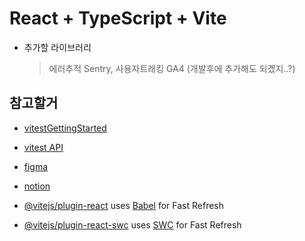 # React + TypeScript + Vite

- 추가할 라이브러리
  > 에러추적 Sentry, 사용자트래킹 GA4 (개발후에 추가해도 되곘지..?)

## 참고할거

- [vitestGettingStarted](https://vitest.dev/guide/)
- [vitest API](https://github.com/testing-library/jest-dom?tab=readme-ov-file#installation)
- [figma](https://www.figma.com/design/JOqLngFK30yJoQyy6vQw1Y/Untitled?node-id=0-1&t=F0YqNtXJvw66VrqI-1)
- [notion](https://www.notion.so/inadang/GPT-b9667a056d5940c4a8de665da876272b?pvs=4)

- [@vitejs/plugin-react](https://github.com/vitejs/vite-plugin-react/blob/main/packages/plugin-react/README.md) uses [Babel](https://babeljs.io/) for Fast Refresh
- [@vitejs/plugin-react-swc](https://github.com/vitejs/vite-plugin-react-swc) uses [SWC](https://swc.rs/) for Fast Refresh

